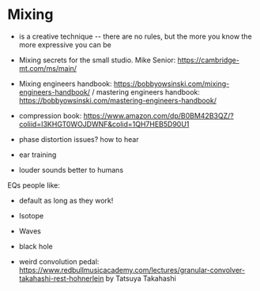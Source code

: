 # Mixing

- is a creative technique -- there are no rules, but the more you know the more expressive you can be
- Mixing secrets for the small studio. Mike Senior: https://cambridge-mt.com/ms/main/
- Mixing engineers handbook: https://bobbyowsinski.com/mixing-engineers-handbook/ / mastering engineers handbook: https://bobbyowsinski.com/mastering-engineers-handbook/
- compression book: https://www.amazon.com/dp/B0BM42B3QZ/?coliid=I3KHGT0WOJDWNF&colid=1QH7HEB5D90U1

- phase distortion issues? how to hear
- ear training
- louder sounds better to humans

EQs people like:

- default as long as they work!
- Isotope
- Waves

- black hole

- weird convolution pedal: https://www.redbullmusicacademy.com/lectures/granular-convolver-takahashi-rest-hohnerlein by Tatsuya Takahashi
